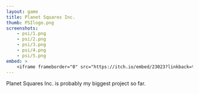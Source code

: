 ```yaml
---
layout: game
title: Planet Squares Inc.
thumb: PSIlogo.png
screenshots:
    - psi/1.png
    - psi/2.png
    - psi/3.png
    - psi/4.png
    - psi/5.png
embed: >
    <iframe frameborder="0" src="https://itch.io/embed/23023?linkback=true" width="552" height="167" style="display:block;margin: 0 auto;"></iframe>
---
```


Planet Squares Inc. is probably my biggest project so far.

